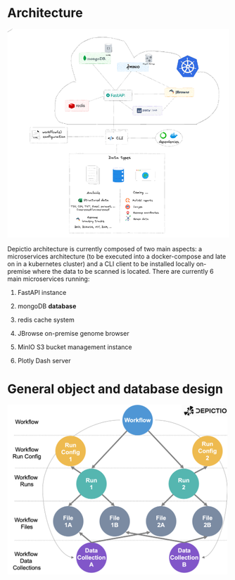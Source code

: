 

# Architecture

![Depictio architecture](./images/main.png "Depictio architecture")

Depictio architecture is currently composed of two main aspects: a microservices architecture (to be executed into a docker-compose and late on in a kubernetes cluster) and a CLI client to be installed locally on-premise where the data to be scanned is located. 
There are currently 6 main microservices running:

1. FastAPI instance

2. mongoDB **database**

3. redis cache system

4. JBrowse on-premise genome browser

5. MinIO S3 bucket management instance

6. Plotly Dash server



# General object and database design

<img src="docs/images/schema.png" alt="alt text" width="500">


